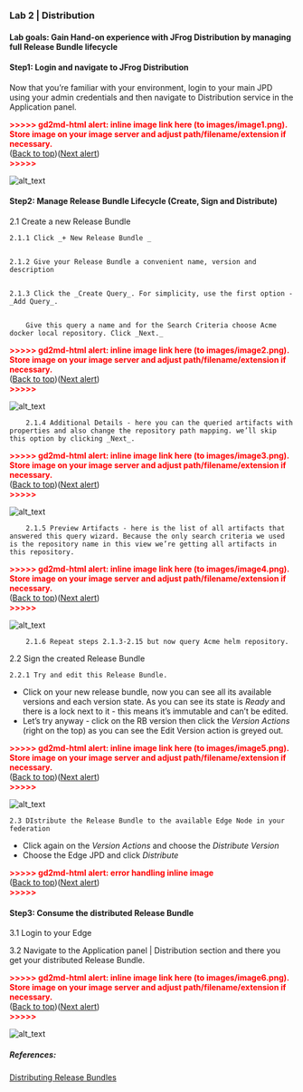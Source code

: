 ### Lab 2 | Distribution


#### Lab goals: Gain Hand-on experience with JFrog Distribution by managing full Release Bundle lifecycle


#### Step1: Login and navigate to JFrog Distribution

Now that you’re familiar with your environment, login to your main JPD using your admin credentials and then navigate to Distribution service in the Application panel.



<p id="gdcalert1" ><span style="color: red; font-weight: bold">>>>>>  gd2md-html alert: inline image link here (to images/image1.png). Store image on your image server and adjust path/filename/extension if necessary. </span><br>(<a href="#">Back to top</a>)(<a href="#gdcalert2">Next alert</a>)<br><span style="color: red; font-weight: bold">>>>>> </span></p>


![alt_text](images/image1.png "image_tooltip")



#### Step2: Manage Release Bundle Lifecycle (Create, Sign and Distribute)

2.1 Create a new Release Bundle


    2.1.1 Click _+ New Release Bundle _


    2.1.2 Give your Release Bundle a convenient name, version and description


    2.1.3 Click the _Create Query_. For simplicity, use the first option - _Add Query_. 


        Give this query a name and for the Search Criteria choose Acme docker local repository. Click _Next._

<p id="gdcalert2" ><span style="color: red; font-weight: bold">>>>>>  gd2md-html alert: inline image link here (to images/image2.png). Store image on your image server and adjust path/filename/extension if necessary. </span><br>(<a href="#">Back to top</a>)(<a href="#gdcalert3">Next alert</a>)<br><span style="color: red; font-weight: bold">>>>>> </span></p>


![alt_text](images/image2.png "image_tooltip")



        2.1.4 Additional Details - here you can the queried artifacts with properties and also change the repository path mapping. we’ll skip this option by clicking _Next_.


    

<p id="gdcalert3" ><span style="color: red; font-weight: bold">>>>>>  gd2md-html alert: inline image link here (to images/image3.png). Store image on your image server and adjust path/filename/extension if necessary. </span><br>(<a href="#">Back to top</a>)(<a href="#gdcalert4">Next alert</a>)<br><span style="color: red; font-weight: bold">>>>>> </span></p>


![alt_text](images/image3.png "image_tooltip")



        2.1.5 Preview Artifacts - here is the list of all artifacts that answered this query wizard. Because the only search criteria we used is the repository name in this view we’re getting all artifacts in this repository.


        

<p id="gdcalert4" ><span style="color: red; font-weight: bold">>>>>>  gd2md-html alert: inline image link here (to images/image4.png). Store image on your image server and adjust path/filename/extension if necessary. </span><br>(<a href="#">Back to top</a>)(<a href="#gdcalert5">Next alert</a>)<br><span style="color: red; font-weight: bold">>>>>> </span></p>


![alt_text](images/image4.png "image_tooltip")



        2.1.6 Repeat steps 2.1.3-2.15 but now query Acme helm repository.

2.2 Sign the created Release Bundle


    2.2.1 Try and edit this Release Bundle. 



*   Click on your new release bundle, now you can see all its available versions and each version state. As you can see its state is _Ready_ and there is a lock next to it - this means it’s immutable and can’t be edited. 
*   Let’s try anyway - click on the RB version then click the _Version Actions_ (right on the top) as you can see the Edit Version action is greyed out.

	

<p id="gdcalert5" ><span style="color: red; font-weight: bold">>>>>>  gd2md-html alert: inline image link here (to images/image5.png). Store image on your image server and adjust path/filename/extension if necessary. </span><br>(<a href="#">Back to top</a>)(<a href="#gdcalert6">Next alert</a>)<br><span style="color: red; font-weight: bold">>>>>> </span></p>


![alt_text](images/image5.png "image_tooltip")



    2.3 DIstribute the Release Bundle to the available Edge Node in your federation



*   Click again on the _Version Actions_ and choose the _Distribute Version_
*   Choose the Edge JPD and click _Distribute_

    

<p id="gdcalert6" ><span style="color: red; font-weight: bold">>>>>>  gd2md-html alert: error handling inline image </span><br>(<a href="#">Back to top</a>)(<a href="#gdcalert7">Next alert</a>)<br><span style="color: red; font-weight: bold">>>>>> </span></p>





#### Step3: Consume the distributed Release Bundle

3.1 Login to your Edge 

3.2 Navigate to the Application panel | Distribution section and there you get your distributed Release Bundle.



<p id="gdcalert7" ><span style="color: red; font-weight: bold">>>>>>  gd2md-html alert: inline image link here (to images/image6.png). Store image on your image server and adjust path/filename/extension if necessary. </span><br>(<a href="#">Back to top</a>)(<a href="#gdcalert8">Next alert</a>)<br><span style="color: red; font-weight: bold">>>>>> </span></p>


![alt_text](images/image6.png "image_tooltip")



##### References:

[Distributing Release Bundles](https://www.jfrog.com/confluence/display/JFROG/Distributing+Release+Bundles)
